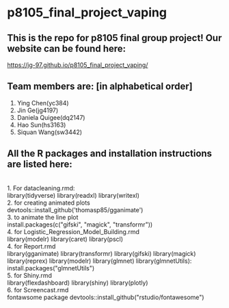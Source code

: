 # p8105_final_project_vaping

## This is the repo for p8105 final group project! Our website can be found here:
   https://jg-97.github.io/p8105_final_project_vaping/
<br>  
   
## Team members are: [in alphabetical order]
1. Ying Chen(yc384)
2. Jin Ge(jg4197)
3. Daniela Quigee(dq2147)
4. Hao Sun(hs3163)
5. Siquan Wang(sw3442) 

## All the R packages and installation instructions are listed here:
<br>
1. For datacleaning.rmd: 
<br>
   library(tidyverse)
   library(readxl)
   library(writexl)
<br>
2. for creating animated plots
<br>
   devtools::install_github('thomasp85/gganimate')
<br>  
3. to animate the line plot
<br>
   install.packages(c("gifski", "magick", "transformr")) 
<br>
4. for Logistic_Regression_Model_Building.rmd
<br>
   library(modelr)
   library(caret)
   library(pscl)
<br>
4. for Report.rmd
<br>
   library(gganimate)
   library(transformr)
   library(gifski)
   library(magick)
   library(reprex)
   library(modelr)
   library(glmnet)
   library(glmnetUtils): install.packages("glmnetUtils")
<br>
5. for Shiny.rmd
<br>
   library(flexdashboard)
   library(shiny)
   library(plotly)
<br>
6. for Screencast.rmd
<br>
   fontawsome package
   devtools::install_github("rstudio/fontawesome")
   
   

